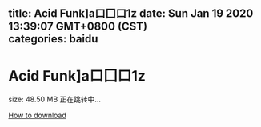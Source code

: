 
title: Acid Funk]a口囗口1z
date: Sun Jan 19 2020 13:39:07 GMT+0800 (CST)    
categories: baidu
---

# Acid Funk]a口囗口1z
size: 48.50 MB
 正在跳转中...
 

[How to download](https://bpcam.bemobtrk.com/go/2ceec3aa-1ca2-46d6-b9ff-aaa5c184517c?jno=3753)